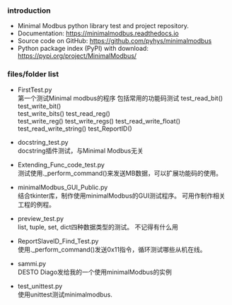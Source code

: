 ### introduction
- Minimal Modbus python library test and project repository. 
- Documentation: https://minimalmodbus.readthedocs.io 
- Source code on GitHub: https://github.com/pyhys/minimalmodbus 
- Python package index (PyPI) with download: https://pypi.org/project/MinimalModbus/ 


### files/folder list
- FirstTest.py  
  第一个测试Minimal modbus的程序
  包括常用的功能码测试
    test_read_bit()
    test_write_bit()  
    test_write_bits()
    test_read_reg()  
    test_write_reg()
    test_write_regs()
    test_read_write_float()
    test_read_write_string()
    test_ReportID()

- docstring_test.py  
  docstring插件测试，与Minimal Modbus无关

- Extending_Func_code_test.py  
  测试使用._perform_command()来发送MB数据，可以扩展功能码的使用。

- minimalModbus_GUI_Public.py  
  结合tkinter库，制作使用minimalModbus的GUI测试程序。
  可用作制作相关工程的例程。

- preview_test.py  
  list, tuple, set, dict四种数据类型的测试。
  不记得有什么用

- ReportSlaveID_Find_Test.py  
  使用._perform_command()发送0x11指令，循环测试哪些从机在线。

- sammi.py  
  DESTO Diago发给我的一个使用minimalModbus的实例

- test_unittest.py  
  使用unittest测试minimalmodbus.


